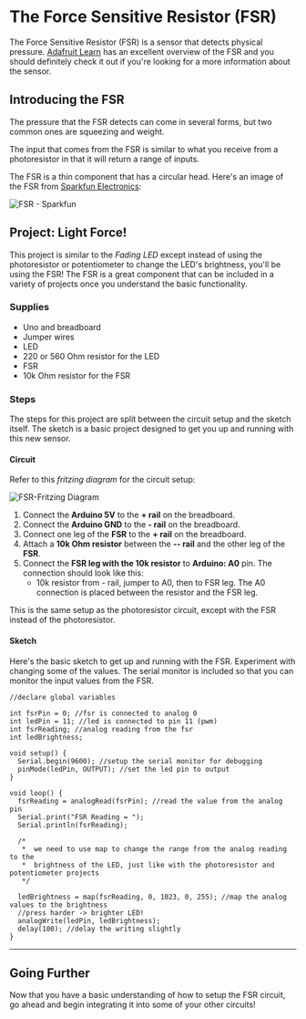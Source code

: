 # The Force Sensitive Resistor (FSR)
The Force Sensitive Resistor (FSR) is a sensor that detects physical pressure. [Adafruit Learn](https://learn.adafruit.com/force-sensitive-resistor-fsr/overview) has an excellent overview of the FSR and you should definitely check it out if you're looking for a more information about the sensor.

## Introducing the FSR
The pressure that the FSR detects can come in several forms, but two common ones are squeezing and weight.

The input that comes from the FSR is similar to what you receive from a photoresistor in that it will return a range of inputs.

The FSR is a thin component that has a circular head. Here's an image of the FSR from [Sparkfun Electronics](http://www.sparkfun.com):

![FSR - Sparkfun](https://cdn.sparkfun.com//assets/parts/2/9/6/7/09375-1.jpg)

## Project: Light Force!
This project is similar to the _Fading LED_ except instead of using the photoresistor or potentiometer to change the LED's brightness, you'll be using the FSR! The FSR is a great component that can be included in a variety of projects once you understand the basic functionality.

### Supplies
- Uno and breadboard
- Jumper wires
- LED
- 220 or 560 Ohm resistor for the LED
- FSR
- 10k Ohm resistor for the FSR

### Steps
The steps for this project are split between the circuit setup and the sketch itself. The sketch is a basic project designed to get you up and running with this new sensor.

#### Circuit
Refer to this _fritzing diagram_ for the circuit setup:

![FSR-Fritzing Diagram](http://dhf-website.s3.amazonaws.com/images/ArdExp-FSR_bb.png)

1. Connect the **Arduino 5V** to the **+ rail** on the breadboard.
2. Connect the **Arduino GND** to the **- rail** on the breadboard.
3. Connect one leg of the **FSR** to the **+ rail** on the breadboard.
4. Attach a **10k Ohm resistor** between the **-- rail** and the other leg of the **FSR**.
5. Connect the **FSR leg with the 10k resistor** to **Arduino: A0** pin. The connection should look like this:
    - 10k resistor from - rail, jumper to A0, then to FSR leg. The A0 connection is placed between the resistor and the FSR leg.

This is the same setup as the photoresistor circuit, except with the FSR instead of the photoresistor.

#### Sketch
Here's the basic sketch to get up and running with the FSR. Experiment with changing some of the values. The serial monitor is included so that you can monitor the input values from the FSR.

```arduino
//declare global variables

int fsrPin = 0; //fsr is connected to analog 0
int ledPin = 11; //led is connected to pin 11 (pwm)
int fsrReading; //analog reading from the fsr
int ledBrightness;

void setup() {
  Serial.begin(9600); //setup the serial monitor for debugging
  pinMode(ledPin, OUTPUT); //set the led pin to output
}

void loop() {
  fsrReading = analogRead(fsrPin); //read the value from the analog pin
  Serial.print("FSR Reading = ");
  Serial.println(fsrReading);

  /*
   *  we need to use map to change the range from the analog reading to the
   *  brightness of the LED, just like with the photoresistor and potentiometer projects
   */

  ledBrightness = map(fsrReading, 0, 1023, 0, 255); //map the analog values to the brightness
  //press harder -> brighter LED!
  analogWrite(ledPin, ledBrightness);
  delay(100); //delay the writing slightly  
}
```
---

## Going Further
Now that you have a basic understanding of how to setup the FSR circuit, go ahead and begin integrating it into some of your other circuits!

